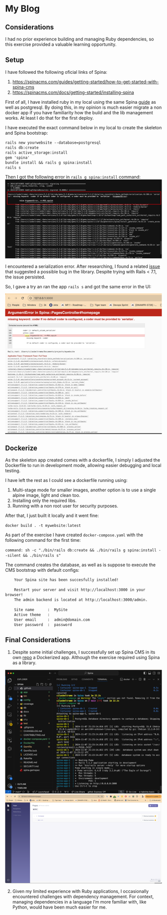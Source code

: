 # My Blog
## Considerations
I had no prior experience building and managing Ruby dependencies, so this exercise provided a valuable learning opportunity.

## Setup

I have followed the following oficial links of Spina:
1. https://spinacms.com/guides/getting-started/how-to-get-started-with-spina-cms
2. https://spinacms.com/docs/getting-started/installing-spina

First of all, I have installed ruby in my local using the same Spina [guide](https://spinacms.com/docs/getting-started/installing-ruby) as well as postgresql. By doing this, in my opinion is much easier migrate a non docker app if you have familiarity how the build and the lib management works. At least I do that for the first deploy.

I have executed the exact command below in my local to create the skeleton and Spina bootstrap:
```
rails new yourwebsite --database=postgresql
rails db:create
rails active_storage:install
gem 'spina'
bundle install && rails g spina:install
rails s
```
Then I got the following error in `rails g spina:install` command:
![Error](images/serialize.png) 

I encountered a serialization error. After researching, I found a related [issue](https://github.com/public-activity/public_activity/issues/382) that suggested a possible bug in the library. Despite trying with Rails < 7.1, the issue persisted.

So, I gave a try an ran the app `rails s` and got the same error in the UI:

![error-UI](images/error-serialize.png)
## Dockerize


As the skeleton app created comes with a dockerfile, I simply I adjusted the Dockerfile to run in development mode, allowing easier debugging and local testing.

I have left the rest as I could see a dockerfile running using:
1. Multi-stage mode for smaller images, another option is to use a single alpine image, light and clean too.
2.  Installing only the required libs.
3.  Running with a non root user for security purposes.

After that, I just built it locally and it went fine:

`docker build . -t mywebsite:latest`


As part of the exercise I have created `docker-compose.yaml` with the following command for the first time:

`command: sh -c "./bin/rails db:create && ./bin/rails g spina:install --silent && ./bin/rails s"`

The command creates the database, as well as is suppose to execute the CMS bootstrap with default configs:
```
    Your Spina site has been succesfully installed! 

    Restart your server and visit http://localhost:3000 in your browser!
    The admin backend is located at http://localhost:3000/admin.

    Site name      :  MySite
    Active theme   :  
    User email     :  admin@domain.com
    User password  :  password
```

## Final Considerations

1. Despite some initial challenges, I successfully set up Spina CMS in its own [repo](https://github.com/SpinaCMS/Spina) a Dockerized  app. Although the exercise required using Spina as a library.


![Docker-compose](images/spina.png)
![CMS](images/cms.png)

2. Given my limited experience with Ruby applications, I occasionally encountered challenges with dependency management. For context, managing dependencies in a language I’m more familiar with, like Python, would have been much easier for me.
